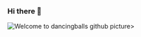 ### Hi there 👋
<picture>
 <img src="https://4kwallpapers.com/images/walls/thumbs_3t/11430.jpg" style="" alt="Welcome to dancingballs github" />
picture>

